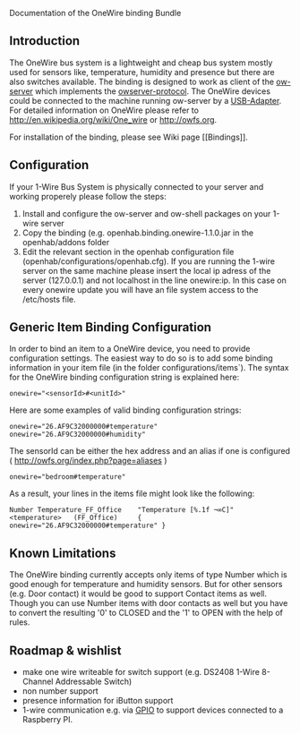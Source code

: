 Documentation of the OneWire binding Bundle

## Introduction

The OneWire bus system is a lightweight and cheap bus system mostly used for sensors like, temperature, humidity and presence but there are also switches available. The binding is designed to work as client of the [ow-server](http://owfs.org/index.php?page=owserver_protocol) which implements the [owserver-protocol](http://owfs.org/index.php?page=owserver-protocol). The OneWire devices could be connected to the machine running ow-server by a [USB-Adapter](http://shop.wiregate.de/wiregate/usb-produkte/ds9490r-1-wire-usb-adapter.html). For detailed information on OneWire please refer to http://en.wikipedia.org/wiki/One_wire or http://owfs.org.

For installation of the binding, please see Wiki page [[Bindings]].

## Configuration

If your 1-Wire Bus System is physically connected to your server and working properely please follow the steps:

1. Install and configure the ow-server and ow-shell packages on your 1-wire server
1. Copy the binding (e.g. openhab.binding.onewire-1.1.0.jar in the openhab/addons folder
1. Edit the relevant section in the openhab configuration file (openhab/configurations/openhab.cfg). If you are running the 1-wire server on the same machine please insert the local ip adress of the server (127.0.0.1) and not localhost in the line onewire:ip. In this case on every onewire update you will have an file system access to the /etc/hosts file.

## Generic Item Binding Configuration

In order to bind an item to a OneWire device, you need to provide configuration settings. The easiest way to do so is to add some binding information in your item file (in the folder configurations/items`). The syntax for the OneWire binding configuration string is explained here:

    onewire="<sensorId>#<unitId>"

Here are some examples of valid binding configuration strings:

    onewire="26.AF9C32000000#temperature"
    onewire="26.AF9C32000000#humidity"

The sensorId can be either the hex address and an alias if one is configured ( http://owfs.org/index.php?page=aliases )

    onewire="bedroom#temperature"

As a result, your lines in the items file might look like the following:

    Number Temperature_FF_Office 	"Temperature [%.1f ¬∞C]"	<temperature>	(FF_Office)		{ onewire="26.AF9C32000000#temperature" }

## Known Limitations

The OneWire binding currently accepts only items of type Number which is good enough for temperature and humidity sensors. But for other sensors (e.g. Door contact) it would be good to support Contact items as well. Though you can use Number items with door contacts as well but you have to convert the resulting '0' to CLOSED and the '1' to OPEN with the help of rules.

## Roadmap & wishlist

- make one wire writeable for switch support (e.g. DS2408 1-Wire 8-Channel Addressable Switch)
- non number support
- presence information for iButton support
- 1-wire communication e.g. via [GPIO](http://en.wikipedia.org/wiki/GPIO) to support devices connected to a Raspberry PI.